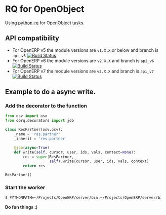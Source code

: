 # RQ for OpenObject

Using [python-rq](http://python-rq.org/) for OpenObject tasks.

## API compatibility

 * For OpenERP v5 the module versions are `v1.X.X` or below and branch is `api_v5` [![Build Status](https://travis-ci.org/gisce/oorq.png?branch=api_v5)](https://travis-ci.org/gisce/oorq)
 * For OpenERP v6 the module versions are `v2.X.X` and branch is `api_v6` [![Build Status](https://travis-ci.org/gisce/oorq.png?branch=api_v6)](https://travis-ci.org/gisce/oorq)
 * For OpenERP v7 the module versions are `v3.X.X` and branch is `api_v7` [![Build Status](https://travis-ci.org/gisce/oorq.png?branch=api_v7)](https://travis-ci.org/gisce/oorq)

## Example to do a async write.

### Add the decorator to the function

```python
from osv import osv
from oorq.decorators import job

class ResPartner(osv.osv):
    _name = 'res.partner'
    _inherit = 'res.partner'

    @job(async=True)
    def write(self, cursor, user, ids, vals, context=None):
        res = super(ResPartner,
                    self).write(cursor, user, ids, vals, context)
        return res

ResPartner()
```

### Start the worker

```sh
$ PYTHONPATH=~/Projects/OpenERP/server/bin:~/Projects/OpenERP/server/bin/addons rq worker
```

**Do fun things :)**
